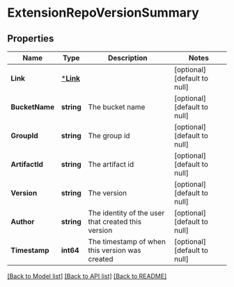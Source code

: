 # ExtensionRepoVersionSummary

## Properties
Name | Type | Description | Notes
------------ | ------------- | ------------- | -------------
**Link** | [***Link**](Link.md) |  | [optional] [default to null]
**BucketName** | **string** | The bucket name | [optional] [default to null]
**GroupId** | **string** | The group id | [optional] [default to null]
**ArtifactId** | **string** | The artifact id | [optional] [default to null]
**Version** | **string** | The version | [optional] [default to null]
**Author** | **string** | The identity of the user that created this version | [optional] [default to null]
**Timestamp** | **int64** | The timestamp of when this version was created | [optional] [default to null]

[[Back to Model list]](../README.md#documentation-for-models) [[Back to API list]](../README.md#documentation-for-api-endpoints) [[Back to README]](../README.md)

